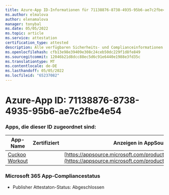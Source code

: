 ```yaml
---
title: Azure-App ID-Informationen für 71138876-8738-4935-95b6-ae7c2fbe4e54
ms.author: elmalova
author: elenamalova
manager: tonybal
ms.date: 05/05/2022
ms.topic: article
ms.service: attestation
certification_type: attested
description: Alle verfügbaren Sicherheits- und Complianceinformationen für 71138876-8738-4935-95b6-ae7c2fbe4e54.
ms.openlocfilehash: cfb13e98e39409e308c24ceb50dc229f1d8fe849
ms.sourcegitcommit: 12046b21d8dcc88ec5d6c91e6440e1988e3fd35c
ms.translationtype: MT
ms.contentlocale: de-DE
ms.lasthandoff: 05/05/2022
ms.locfileid: "65237082"
---
```

# <a name="azure-app-id-71138876-8738-4935-95b6-ae7c2fbe4e54"></a>Azure-App ID: 71138876-8738-4935-95b6-ae7c2fbe4e54


### <a name="apps-associated-with-this-id"></a>Apps, die dieser ID zugeordnet sind:
| **App-Name** | **Zertifiziert** | **Anzeigen in AppSource** |
|--------------|---------------|-----------------------|
| [Cuckoo Workout](../forward/WA200002750.md) |  | [https://appsource.microsoft.com/product/office/WA200002750](https://appsource.microsoft.com/product/office/WA200002750) |

### <a name="microsoft-365-app-compliance-status"></a>Microsoft 365 App-Compliancestatus
- Publisher Attestaton-Status: Abgeschlossen
